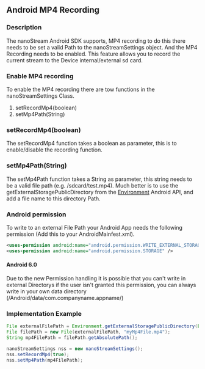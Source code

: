 ## Android MP4 Recording
### Description
The nanoStream Android SDK supports, MP4 recording to do this there needs to be set a valid Path to the nanoStreamSettings object. And the MP4 Recording needs to be enabled. This feature allows you to record the current stream to the Device internal/external sd card.
### Enable MP4 recording
To enable the MP4 recording there are tow functions in the nanoStreamSettings Class.

1. setRecordMp4(boolean)
2. setMp4Path(String)

### setRecordMp4(boolean)
The setRecordMp4 function takes a boolean as parameter, this is to enable/disable the recording function.
### setMp4Path(String)
The setMp4Path function takes a String as parameter, this string needs to be a valid file path (e.g. /sdcard/test.mp4). Much better is to use the getExternalStoragePublicDirectory from the [Environment][6ea348a3] Android API, and add a file name to this directory Path.
### Android permission
To write to an external File Path your Android App needs the following permission (Add this to your AndroidMainfest.xml).
```xml
<uses-permission android:name="android.permission.WRITE_EXTERNAL_STORAGE" />
<uses-permission android:name="android.permission.STORAGE" />
```
#### Android 6.0
Due to the new Permission handling it is possible that you can't write in external Directorys if the user isn't granted this permission, you can always write in your own data directory (/Android/data/com.companyname.appname/)
### Implementation Example
```java
File externalFilePath = Environment.getExternalStoragePublicDirectory(Environment.DIRECTORY_DCIM);
File filePath = new File(externalFilePath, "myMp4File.mp4");
String mp4FilePath = filePath.getAbsolutePath();

nanoStreamSettings nss = new nanoStreamSettings();
nss.setRecordMp4(true);
nss.setMp4Path(mp4FilePath);
```

  [6ea348a3]: http://developer.android.com/reference/android/os/Environment.html "Android Environment API Reference"
